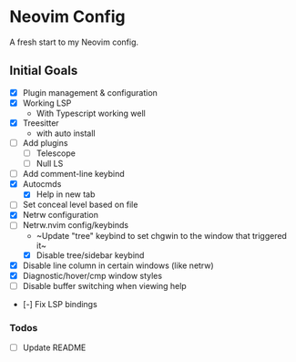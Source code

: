 # Neovim Config

A fresh start to my Neovim config.

## Initial Goals
- [x] Plugin management & configuration
- [x] Working LSP
  - With Typescript working well
- [x] Treesitter
  - with auto install
- [ ] Add plugins
  - [ ] Telescope
  - [ ] Null LS
- [ ] Add comment-line keybind
- [x] Autocmds
  - [x] Help in new tab
- [ ] Set conceal level based on file
- [x] Netrw configuration
- [ ] Netrw.nvim config/keybinds
  - ~Update "tree" keybind to set chgwin to the window that triggered it~
  - [x] Disable tree/sidebar keybind
- [x] Disable line column in certain windows (like netrw)
- [x] Diagnostic/hover/cmp window styles
- [ ] Disable buffer switching when viewing help
- [-] Fix LSP bindings

### Todos
- [ ] Update README
